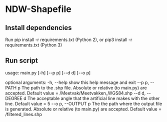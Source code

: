 # NDW-Shapefile

## Install dependencies
Run pip install -r requirements.txt (Python 2), or pip3 install -r requirements.txt (Python 3)

## Run script
usage: main.py [-h] [--p p] [--d d] [--o p]

optional arguments:
  -h, --help         show this help message and exit
  --p p, --PATH p    The path to the .shp file. Absolute or relative (to main.py) are accepted. Default value = /Meetvak/Meetvakken_WGS84.shp
  --d d, --DEGREE d  The acceptable angle that the artificial line makes with the other line. Default value = 5
  --o p, --OUTPUT p  The the path where the output file is generated. Absolute or relative (to main.py) are accepted. Default value = /filtered_lines.shp
